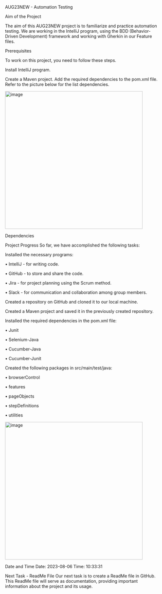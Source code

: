 AUG23NEW - Automation Testing

Aim of the Project 

The aim of this AUG23NEW project is to familiarize and practice automation testing. We are working in the IntelliJ program, using the BDD (Behavior-Driven Development) framework and working with Gherkin in our Feature files.

Prerequisites

To work on this project, you need to follow these steps.

Install IntelliJ program. 

Create a Maven project. Add the required dependencies to the pom.xml file. Refer to the picture below for the list dependencies. 

<img width="452" alt="image" src="https://github.com/nisha-patel26/crispy-meme/assets/141358084/c92d204d-12ae-4dbb-87fc-b18c665823fb">

Dependencies

Project Progress So far, we have accomplished the following tasks:

Installed the necessary programs:

•	IntelliJ - for writing code. 

•	GitHub - to store and share the code. 

•	Jira - for project planning using the Scrum method. 

•	Slack - for communication and collaboration among group members.


Created a repository on GitHub and cloned it to our local machine.

Created a Maven project and saved it in the previously created repository.

Installed the required dependencies in the pom.xml file: 

•	Junit 

•	Selenium-Java 

•	Cucumber-Java

•	Cucumber-Junit

Created the following packages in src/main/test/java:

•	browserControl 

•	features 

•	pageObjects

•	stepDefinitions 

•	utilities 

<img width="452" alt="image" src="https://github.com/nisha-patel26/crispy-meme/assets/141358084/996d9381-3928-4482-ad84-4203d40ddafc">

Date and Time Date: 2023-08-06 Time: 10:33:31

Next Task - ReadMe File Our next task is to create a ReadMe file in GitHub. This ReadMe file will serve as documentation, providing important information about the project and its usage.














